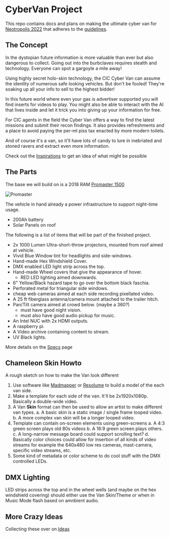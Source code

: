 # CyberVan Project

This repo contains docs and plans on making the ultimate cyber van for
[Neotropolis 2022](https://neotropolis.com) that adheres to the 
[guidelines](docs/neotroplis-policy-2022-v1.0.pdf).

## The Concept

In the dystopian future information is more valuable than ever
but also dangerous to collect.  Going out into the burbclaves requires
stealth and technology.  Everyone can spot a gargoyle a mile away!

Using highly secret holo-skin technology, the CIC Cyber Van can assume the
identity of numerous safe looking vehicles.  But don't be fooled!
They're soaking up all your info to sell to the highest bidder!

In this future world where even your gas is advertiser supported
you will find inserts for videos to play.  You might also be able to
interact with the AI that lives inside and let it trick you into
giving up your information for free.

For CIC agents in the field the Cyber Van offers a way to 
find the latest missions and submit their recon findings.  It
also provides refreshments and a place to avoid paying the 
per-ml piss tax enacted by more modern toilets.   

And of course it's a van, so it'll have lots of candy to lure in
inebriated and stoned ravers and extract even more information.

Check out the [Inspirations](inspiration.md) to get an idea of
what might be possible

## The Parts

The base we will build on is a 2018 RAM [Promaster 1500](https://www.cars.com/research/ram-promaster_1500-2018/)

![Promaster](https://platform.cstatic-images.com/medium/in/v2/stock_photos/70401e3e-a5d6-46eb-8b21-00b4cc88fb62/cc8cb63f-7c66-4ea1-a36f-21397bcef785.png)

The vehicle in hand already a power infrastructure to support night-time usage.

- 200Ah battery
- Solar Panels on roof

The following is a list of items that will be part of the finished project.

- 2x 1000 Lumen Ultra-short-throw projectors, mounted from roof aimed at vehicle.
- Vivid Blue Window tint for headlights and side-windows.
- Hand-made Hex Windshield Cover.
- DMX enabled LED light strip across the top.
- Hand-made Wheel covers that give the appearance of hover.
  - RED LED lighting aimed downwards.
- 6" Yellow/Black hazard tape to go over the bottom black faschia.
- Perforated metal for triangular side windows.
- cheap web cameras aimed at each side recording pixellated video.
- A 25 ft fiberglass antenna/camera mount attached to the trailer hitch.
- Pan/Tilt camera aimed at crowd below.  (maybe a 360?)
  - must have good night vision.
  - must also have good audio pickup for music.
- An Intel NUC with 2x HDMI outputs.
- A raspberry pi.
- A Video archive containing content to stream.
- UV Black lights.

More details on the [Specs](specs.md) page

## Chameleon Skin Howto

A rough sketch on how to make the Van look different

1. Use software like [Madmapper](https://madmapper.com) or [Resolume](https://resolume.com) to build
   a model of the each van side.
2. Make a template for each side of the van.  It'll be 2x1920x1080p.  Basically a double-wide video.
3. A Van **Skin** format can then be used to allow an artist to make different
   van types. 
   a. A basic skin is a static image / single frame looped video.
   b. A more complex van skin will be a longer looped video.
4. Template can contain on-screen elements using green-screens
   a. A 4:3 green screen plays old 80s videos
   b. A 16:9 green screen plays others.
   c. A long-narrow message board could support scrolling text?
   d. Basically color choices could allow for insertion of all kinds of video streams
      for example the 640x480 low res cameras, mast-camera, specific video streams, etc.
5. Some kind of metadata or color scheme to do cool stuff with the DMX controlled LEDs.

## DMX Lighting

LED strips across the top and in the wheel wells (and maybe on the hex
windshield covering) should either use the Van Skin/Theme or when in Music Mode
flash based on amnbient audio.


## More Crazy Ideas

Collecting these over on [Ideas](ideas.md)
